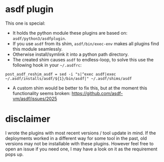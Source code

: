 # asdf plugin

This one is special:

- It holds the python module these plugins are based on: `asdf/python3/asdfplugin`.
- If you use `asdf` from its shim, `asdf/bin/exec-env` makes all plugins find this module seamlessly.
- Otherwise install/symlink it into a python path directory.
- The created shim causes `asdf` to endless-loop, to solve this use the following hook in your `~/.asdfrc`:

```
post_asdf_reshim_asdf = sed -i "s|^exec asdf|exec ~/.asdf/installs/asdf/${1}/bin/asdf|" ~/.asdf/shims/asdf
```

- A custom shim would be better to fix this, but at the moment this functionality seems broken: https://github.com/asdf-vm/asdf/issues/2025

# disclaimer

I wrote the plugins with most recent versions / tool update in mind.
If the deployments worked in a different way for some tool in the past, old versions may not be installable with these plugins.
However feel free to open an issue if you need one, I may have a look on it as the requirement pops up.
